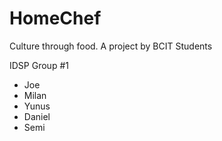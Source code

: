 # HomeChef

Culture through food.
A project by BCIT Students

IDSP Group #1
  - Joe
  - Milan
  - Yunus
  - Daniel 
  - Semi

